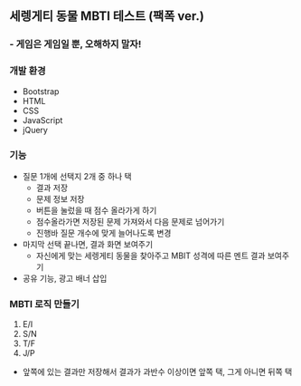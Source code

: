 ## 세렝게티 동물 MBTI 테스트 (팩폭 ver.)
### - 게임은 게임일 뿐, 오해하지 말자!

### 개발 환경

- Bootstrap
- HTML
- CSS
- JavaScript
- jQuery

### 기능

- 질문 1개에 선택지 2개 중 하나 택
  - 결과 저장
  - 문제 정보 저장
  - 버튼을 눌렀을 때 점수 올라가게 하기
  - 점수올라가면 저장된 문제 가져와서 다음 문제로 넘어가기
  - 진행바 질문 개수에 맞게 늘어나도록 변경  
- 마지막 선택 끝나면, 결과 화면 보여주기
  - 자신에게 맞는 세렝게티 동물을 찾아주고 MBIT 성격에 따른 멘트 결과 보여주기
- 공유 기능, 광고 배너 삽입

### MBTI 로직 만들기

1. E/I
2. S/N
3. T/F
4. J/P

- 앞쪽에 있는 결과만 저장해서 결과가 과반수 이상이면 앞쪽 택, 그게 아니면 뒤쪽 택
